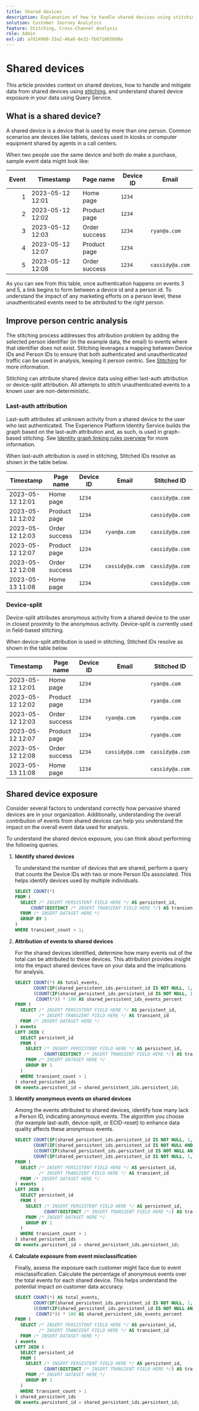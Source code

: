 ```yaml
---
title: Shared devices
description: Explanation of how to handle shared devices using stitching and other techniques.
solution: Customer Journey Analytics
feature: Stitching, Cross-Channel Analysis
role: Admin
exl-id: a7d14968-33a2-46a8-8e32-fb6716650d0a
---
```

# Shared devices

This article provides context on shared devices, how to handle and mitigate data from shared devices using [stitching](/help/stitching/overview.md), and understand shared device exposure in your data using Query Service. 

## What is a shared device? 

A shared device is a device that is used by more than one person. Common scenarios are devices like tablets, devices used in kiosks or computer equipment shared by agents in a call centers. 

When two people use the same device and both do make a purchase, sample event data might look like:

|Event | Timestamp | Page name | Device ID | Email |
|--:|---|---|---|---|
|1 | 2023-05-12 12:01 | Home page | `1234` | | 
|2 | 2023-05-12 12:02 | Product page  | `1234`  | | 
|3 | 2023-05-12 12:03 | Order success | `1234` | `ryan@a.com` |
|4 | 2023-05-12 12:07 | Product page  | `1234`  | | 
|5 | 2023-05-12 12:08 | Order success | `1234` | `cassidy@a.com` | 

As you can see from this table, once authentication happens on events 3 and 5, a link begins to form between a device id and a person id. To understand the impact of any marketing efforts on a person level, these unauthenticated events need to be attributed to the right person. 

<!--
The order success (purchase) events assign the data accurately to the correct email. How this assignment impacts your analysis depends on how you perform analysis:

- Device centric approach: analysis performed using the Device ID. With this approach, both authenticated and unauthenticated data are included in analysis. However, this approach does not allow for a more person based analysis. 
- Person centric approach: analysis performed using the email address or other person identifier. With this approach, only authenticated events are included in the analysis. This approach doesn't provide a complete picture of the customer journey, including acquisition

-->

## Improve person centric analysis

The stitching process addresses this attribution problem by adding the selected person identifier (in the example data, the email) to events where that identifier does not exist. Stitching leverages a mapping between Device IDs and Person IDs to ensure that both authenticated and unauthenticated traffic can be used in analysis, keeping it person centric. See [Stitching](/help/stitching/overview.md) for more information.

Stitching can attribute shared device data using either last-auth attribution or device-split attribution. All attempts to stitch unauthenticated events to a known user are non-deterministic.


### Last-auth attribution

Last-auth attributes all unknown activity from a shared device to the user who last authenticated. The Experience Platform Identity Service builds the graph based on the last-auth attribution and, as such, is used in graph-based stitching. See [Identity graph linking rules overview](https://experienceleague.adobe.com/en/docs/experience-platform/identity/features/identity-graph-linking-rules/overview) for more information.

When last-auth attribution is used in stitching, Stitched IDs resolve as shown in the table below. 

| Timestamp | Page name | Device ID | Email | Stitched ID |
|---|---|---|---|---|
| 2023-05-12 12:01 | Home page | `1234` | | `cassidy@a.com`| 
| 2023-05-12 12:02 | Product page  | `1234` | |`cassidy@a.com` | 
| 2023-05-12 12:03 | Order success | `1234` | `ryan@a.com` | `cassidy@a.com` |
| 2023-05-12 12:07 | Product page  | `1234`  | | `cassidy@a.com` | 
| 2023-05-12 12:08 | Order success | `1234` |  `cassidy@a.com` | `cassidy@a.com` |
| 2023-05-13 11:08 | Home page | `1234` | | `cassidy@a.com` |


### Device-split 

Device-split attributes anonymous activity from a shared device to the user in closest proximity to the anonymous activity. Device-split is currently used in field-based stitching.

When device-split attribution is used in stitching, Stitched IDs resolve as shown in the table below. 

| Timestamp | Page name | Device ID | Email | Stitched ID |
|---|---|---|---|---|
| 2023-05-12 12:01 | Home page | `1234` | | `ryan@a.com`| 
| 2023-05-12 12:02 | Product page  | `1234` | |`ryan@a.com` | 
| 2023-05-12 12:03 | Order success | `1234` | `ryan@a.com` | `ryan@a.com` |
| 2023-05-12 12:07 | Product page  | `1234`  | | `ryan@a.com` | 
| 2023-05-12 12:08 | Order success | `1234` |  `cassidy@a.com` | `cassidy@a.com` |
| 2023-05-13 11:08 | Home page | `1234` | | `cassidy@a.com` |


<!--

### ECID reset 

As the name implies, ECID reset implements functionality that resets the ECID on a predetermined trigger, in most cases a login or logout event. With this implementation, a single device gets a new ECID every time the predetermined trigger fires. Essentially, this reset forces the device to become a *new device* over and again from a data perspective. The ECID reset also helps to prevent shared devices from even showing up in the data. No additional algorithms are required, but you have the responsibility to implement the ECID reset signal as part of your Adobe data collection implementation.


When using ECID reset, Stitched IDs resolve as shown in the table below. 

| Timestamp | Page name | Device ID | Email | Stitched ID |
|---|---|---|---|---|
| 2023-05-12 12:01 | Home page | `1234` | | `ryan@a.com`| 
| 2023-05-12 12:02 | Product page  | `1234` | |`ryan@a.com` | 
| 2023-05-12 12:03 | Order success | `1234` | `ryan@a.com` | `ryan@a.com` |
| 2023-05-12 12:07 | Product page  | 5678  | | `cassidy@a.com` | 
| 2023-05-12 12:08 | Order success | 5678 |  `cassidy@a.com` | `cassidy@a.com` |
| 2023-05-13 11:08 | Home page | 5678 | | `cassidy@a.com` |

-->

## Shared device exposure 

Consider several factors to understand correctly how pervasive shared devices are in your organization. Additionally, understanding the overall contribution of events from shared devices can help you understand the impact on the overall event data used for analysis. 

To understand the shared device exposure, you can think about performing the following queries.

1. **Identify shared devices**
   
   To understand the number of devices that are shared, perform a query that counts the Device IDs with two or more Person IDs associated. This helps identify devices used by multiple individuals.

   ```sql
   SELECT COUNT(*)
   FROM (
     SELECT /* INSERT PERSISTENT FIELD HERE */ AS persistent_id,
         COUNT(DISTINCT /* INSERT TRANSIENT FIELD HERE */) AS transient_count
     FROM /* INSERT DATASET HERE */
     GROUP BY 1
   )
   WHERE transient_count > 1; 
   ```


2. **Attribution of events to shared devices**
    
   For the shared devices identified, determine how many events out of the total can be attributed to these devices. This attribution provides insight into the impact shared devices have on your data and the implications for analysis.

   ```sql
   SELECT COUNT(*) AS total_events,
          COUNT(IF(shared_persistent_ids.persistent_id IS NOT NULL, 1, null)) shared_persistent_ids_events,
          (COUNT(IF(shared_persistent_ids.persistent_id IS NOT NULL, 1, null)) /
           COUNT(*)) * 100 AS shared_persistent_ids_events_percent
   FROM (
     SELECT /* INSERT PERSISTENT FIELD HERE */ AS persistent_id,
            /* INSERT TRANSIENT FIELD HERE */ AS transient_id
     FROM /* INSERT DATASET HERE */
   ) events
   LEFT JOIN (
     SELECT persistent_id
     FROM (
       SELECT /* INSERT PERSISTENT FIELD HERE */ AS persistent_id,
              COUNT(DISTINCT /* INSERT TRANSIENT FIELD HERE */) AS transient_count
       FROM /* INSERT DATASET HERE */
       GROUP BY 1
     )
     WHERE transient_count > 1
   ) shared_persistent_ids
   ON events.persistent_id = shared_persistent_ids.persistent_id; 
   ```

3. **Identify anonymous events on shared devices**
    
   Among the events attributed to shared devices, identify how many lack a Person ID, indicating anonymous events. The algorithm you choose (for example last-auth, device-split, or ECID-reset) to enhance data quality affects these anonymous events.

   ```sql
   SELECT COUNT(IF(shared_persistent_ids.persistent_id IS NOT NULL, 1, null)) shared_persistent_ids_events,
          COUNT(IF(shared_persistent_ids.persistent_id IS NOT NULL AND events.transient_id IS NULL, 1, null)) shared_persistent_ids_anon_events,
          (COUNT(IF(shared_persistent_ids.persistent_id IS NOT NULL AND events.transient_id IS NULL, 1, null)) /
          COUNT(IF(shared_persistent_ids.persistent_id IS NOT NULL, 1, null))) * 100 AS shared_persistent_ids_anon_events_percent
   FROM (
     SELECT /* INSERT PERSISTENT FIELD HERE */ AS persistent_id,
            /* INSERT TRANSIENT FIELD HERE */ AS transient_id
     FROM /* INSERT DATASET HERE */ 
   ) events
   LEFT JOIN (
     SELECT persistent_id
     FROM (
       SELECT /* INSERT PERSISTENT FIELD HERE */ AS persistent_id,
              COUNT(DISTINCT /* INSERT TRANSIENT FIELD HERE */) AS transient_count
       FROM /* INSERT DATASET HERE */
       GROUP BY 1
     )
     WHERE transient_count > 1
   ) shared_persistent_ids 
   ON events.persistent_id = shared_persistent_ids.persistent_id; 
   ```

4. **Calculate exposure from event misclassification**
    
   Finally, assess the exposure each customer might face due to event misclassification. Calculate the percentage of anonymous events over the total events for each shared device. This helps understand the potential impact on customer data accuracy.

   ```sql
   SELECT COUNT(*) AS total_events,
          COUNT(IF(shared_persistent_ids.persistent_id IS NOT NULL, 1, null)) shared_persistent_ids_events,
          (COUNT(IF(shared_persistent_ids.persistent_id IS NOT NULL AND events.transient_id IS NULL, 1, null)) /
           COUNT(*)) * 100 AS shared_persistent_ids_events_percent
   FROM (
     SELECT /* INSERT PERSISTENT FIELD HERE */ AS persistent_id,
            /* INSERT TRANSIENT FIELD HERE */ AS transient_id
     FROM /* INSERT DATASET HERE */ 
   ) events
   LEFT JOIN (
     SELECT persistent_id
     FROM (
       SELECT /* INSERT PERSISTENT FIELD HERE */ AS persistent_id,
              COUNT(DISTINCT /* INSERT TRANSIENT FIELD HERE */) AS transient_count
       FROM /* INSERT DATASET HERE */
       GROUP BY 1
     )
     WHERE transient_count > 1
   ) shared_persistent_ids 
   ON events.persistent_id = shared_persistent_ids.persistent_id; 
   ```

